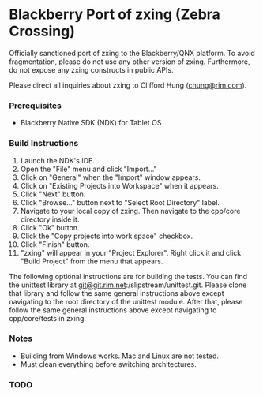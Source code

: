 # Blackberry Port of zxing (Zebra Crossing) 
 
Officially sanctioned port of zxing to the Blackberry/QNX platform. To avoid fragmentation, please do not use any other version of zxing.  Furthermore, do not expose any zxing constructs in public APIs.

Please direct all inquiries about zxing to Clifford Hung (chung@rim.com).

### Prerequisites

- Blackberry Native SDK (NDK) for Tablet OS

### Build Instructions

1. Launch the NDK's IDE.
2. Open the "File" menu and click "Import..."
3. Click on "General" when the "Import" window appears.
4. Click on "Existing Projects into Workspace" when it appears.
5. Click "Next" button.
6. Click "Browse..." button next to "Select Root Directory" label.
7. Navigate to your local copy of zxing.  Then navigate to the cpp/core directory inside it.
8. Click "Ok" button.
9. Click the "Copy projects into work space" checkbox.
10. Click "Finish" button.
11. "zxing" will appear in your "Project Explorer".  Right click it and click "Build Project" from the menu that appears. 

The following optional instructions are for building the tests. You can find the unittest library at git@git.rim.net:/slipstream/unittest.git.  Please clone that library and follow the same general instructions above except navigating to the root directory of the unittest module.  After that, please follow the same general instructions above except navigating to cpp/core/tests in zxing.


### Notes

- Building from Windows works. Mac and Linux are not tested.
- Must clean everything before switching architectures.

### TODO

